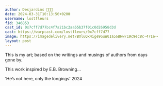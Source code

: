```yaml
---
author: Desjardins 🎩🌙✨
date: 2024-03-31T10:13:56+0200
username: lostfleurs
fid: 346853
cast_id: 0x7cff7d77bc4f7a21bc2aa55b37f01c0d26958d3d
cast: https://warpcast.com/lostfleurs/0x7cff7d77
image: https://imagedelivery.net/BXluQx4ige9GuW0Ia56BHw/19c9ec8c-471e-4fd7-0f6b-ff8016beff00/original
layout: post
---
```

This is my art; based on the writings and musings of authors from days gone by.   
  
This work inspired by E.B. Browning…  
  
‘He’s not here, only the longings’ 2024  

<img src='https://imagedelivery.net/BXluQx4ige9GuW0Ia56BHw/19c9ec8c-471e-4fd7-0f6b-ff8016beff00/original' alt='' referrerpolicy='no-referrer'/>